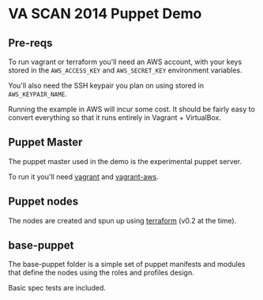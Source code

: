 VA SCAN 2014 Puppet Demo
========================

## Pre-reqs

To run vagrant or terraform you'll need an AWS account, with
your keys stored in the `AWS_ACCESS_KEY` and `AWS_SECRET_KEY` environment
variables.

You'll also need the SSH keypair you plan on using stored in `AWS_KEYPAIR_NAME`.

Running the example in AWS will incur some cost. It should be fairly easy to
convert everything so that it runs entirely in Vagrant + VirtualBox.

## Puppet Master

The puppet master used in the demo is the experimental puppet server.

To run it you'll need [vagrant](http://vagrantup.com) and 
[vagrant-aws](https://github.com/mitchellh/vagrant-aws).

## Puppet nodes

The nodes are created and spun up using [terraform](http://terraform.io)
(v0.2 at the time).

## base-puppet

The base-puppet folder is a simple set of puppet manifests and modules
that define the nodes using the roles and profiles design.

Basic spec tests are included.
